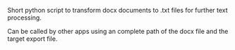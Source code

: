 Short python script to transform docx documents to .txt files for further text processing.

Can be called by other apps using an complete path of the docx file and the target export file.
